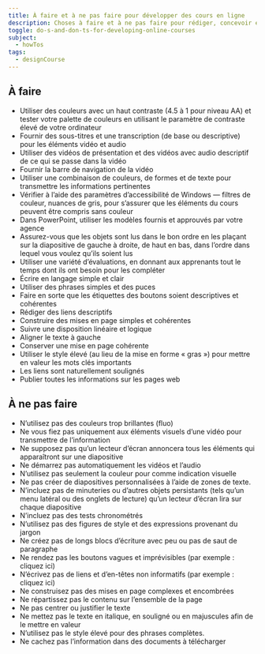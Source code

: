 ```yaml
---
title: À faire et à ne pas faire pour développer des cours en ligne
description: Choses à faire et à ne pas faire pour rédiger, concevoir et développer des cours en ligne
toggle: do-s-and-don-ts-for-developing-online-courses
subject:
  - howTos
tags:
  - designCourse
---
```


<div class="row">
<div class="col-md-6">

## <span class="fas fa-thumbs-up mrgn-rght-md" aria-hidden="true"></span> À faire

- Utiliser des couleurs avec un haut contraste (4.5 à 1 pour niveau AA) et tester votre palette de couleurs en utilisant le paramètre de contraste élevé de votre ordinateur
- Fournir des sous-titres et une transcription (de base ou descriptive) pour les éléments vidéo et audio
- Utiliser des vidéos de présentation et des vidéos avec audio descriptif de ce qui se passe dans la vidéo
- Fournir la barre de navigation de la vidéo
- Utiliser une combinaison de couleurs, de formes et de texte pour transmettre les informations pertinentes
- Vérifier à l’aide des paramètres d’accessibilité de Windows — filtres de couleur, nuances de gris, pour s’assurer que les éléments du cours peuvent être compris sans couleur
- Dans PowerPoint, utiliser les modèles fournis et approuvés par votre agence
- Assurez-vous que les objets sont lus dans le bon ordre en les plaçant sur la diapositive de gauche à droite, de haut en bas, dans l’ordre dans lequel vous voulez qu’ils soient lus
- Utiliser une variété d’évaluations, en donnant aux apprenants tout le temps dont ils ont besoin pour les compléter
- Écrire en langage simple et clair
- Utiliser des phrases simples et des puces
- Faire en sorte que les étiquettes des boutons soient descriptives et cohérentes
- Rédiger des liens descriptifs
- Construire des mises en page simples et cohérentes
- Suivre une disposition linéaire et logique
- Aligner le texte à gauche
- Conserver une mise en page cohérente
- Utiliser le style élevé (au lieu de la mise en forme « gras ») pour mettre en valeur les mots clés importants
- Les liens sont naturellement soulignés
- Publier toutes les informations sur les pages web

</div>
<div class="col-md-6">

## <span class="fas fa-thumbs-down mrgn-rght-md" aria-hidden="true"></span> À ne pas faire

- N’utilisez pas des couleurs trop brillantes (fluo)
- Ne vous fiez pas uniquement aux éléments visuels d’une vidéo pour transmettre de l’information
- Ne supposez pas qu’un lecteur d’écran annoncera tous les éléments qui apparaîtront sur une diapositive
- Ne démarrez pas automatiquement les vidéos et l’audio
- N’utilisez pas seulement la couleur pour comme indication visuelle
- Ne pas créer de diapositives personnalisées à l’aide de zones de texte.
- N’incluez pas de minuteries ou d’autres objets persistants (tels qu’un menu latéral ou des onglets de lecture) qu’un lecteur d’écran lira sur chaque diapositive
- N’incluez pas des tests chronométrés
- N’utilisez pas des figures de style et des expressions provenant du jargon
- Ne créez pas de longs blocs d’écriture avec peu ou pas de saut de paragraphe
- Ne rendez pas les boutons vagues et imprévisibles (par exemple : cliquez ici)
- N’écrivez pas de liens et d’en-têtes non informatifs (par exemple : cliquez ici)
- Ne construisez pas des mises en page complexes et encombrées
- Ne répartissez pas le contenu sur l’ensemble de la page
- Ne pas centrer ou justifier le texte
- Ne mettez pas le texte en italique, en souligné ou en majuscules afin de le mettre en valeur
- N’utilisez pas le style élevé pour des phrases complètes.
- Ne cachez pas l’information dans des documents à télécharger

</div>
</div>
